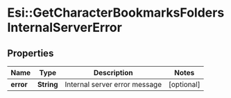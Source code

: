 # Esi::GetCharacterBookmarksFoldersInternalServerError

## Properties
Name | Type | Description | Notes
------------ | ------------- | ------------- | -------------
**error** | **String** | Internal server error message | [optional] 


